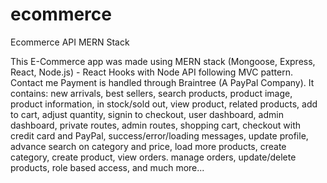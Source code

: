 # ecommerce
Ecommerce API MERN Stack


This E-Commerce app was made using MERN stack (Mongoose, Express, React, Node.js) - React Hooks with Node API following MVC pattern.
Contact me
Payment is handled through Braintree (A PayPal Company).
It contains: new arrivals, best sellers, search products, product image, product information, in stock/sold out, view product, related products, add to cart, adjust quantity, signin to checkout, user dashboard, admin dashboard, private routes, admin routes, shopping cart, checkout with credit card and PayPal, success/error/loading messages, update profile, advance search on category and price, load more products, create category, create product, view orders. manage orders, update/delete products, role based access, and much more...
